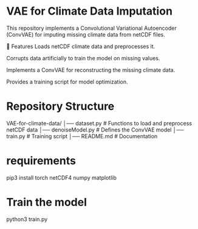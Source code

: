# VAE for Climate Data Imputation

This repository implements a Convolutional Variational Autoencoder (ConvVAE) for imputing missing climate data from netCDF files.

🚀 Features
Loads netCDF climate data and preprocesses it.

Corrupts data artificially to train the model on missing values.

Implements a ConvVAE for reconstructing the missing climate data.

Provides a training script for model optimization.

# Repository Structure
VAE-for-climate-data/
│── dataset.py         # Functions to load and preprocess netCDF data
│── denoiseModel.py    # Defines the ConvVAE model
│── train.py           # Training script
│── README.md          # Documentation

# requirements
pip3 install torch netCDF4 numpy matplotlib

# Train the model
python3 train.py
